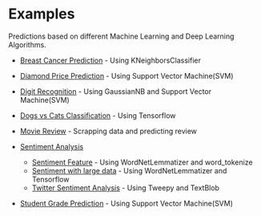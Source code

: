 # Examples

Predictions based on different Machine Learning and Deep Learning Algorithms.

* [Breast Cancer Prediction](https://github.com/chinmaybhardwaj/Python/tree/master/Examples/Breast%20Cancer%20Prediction) - Using KNeighborsClassifier

* [Diamond Price Prediction](https://github.com/chinmaybhardwaj/Python/tree/master/Examples/Diamond%20Price%20Prediction) - Using Support Vector Machine(SVM)

* [Digit Recognition](https://github.com/chinmaybhardwaj/Python/tree/master/Examples/Digit%20Recognition) - Using GaussianNB and Support Vector Machine(SVM)

* [Dogs vs Cats Classification](https://github.com/chinmaybhardwaj/Python/tree/master/Examples/Dogs%20vs%20Cats%20Prediction) - Using Tensorflow

* [Movie Review](https://github.com/chinmaybhardwaj/Python/tree/master/Examples/Movie%20Review/year_parsing) - Scrapping data and predicting review

* [Sentiment Analysis](https://github.com/chinmaybhardwaj/Python/tree/master/Examples/Sentiment%20Analysis)
  * [Sentiment Feature](https://github.com/chinmaybhardwaj/Python/tree/master/Examples/Sentiment%20Analysis/Sentiment%20Feature) - Using WordNetLemmatizer and word_tokenize
  * [Sentiment with large data](https://github.com/chinmaybhardwaj/Python/tree/master/Examples/Sentiment%20Analysis/Sentiment%20with%20large%20data) - Using WordNetLemmatizer and Tensorflow
  * [Twitter Sentiment Analysis](https://github.com/chinmaybhardwaj/Python/tree/master/Examples/Sentiment%20Analysis/Twitter%20Sentiment%20Analysis) - Using Tweepy and TextBlob

* [Student Grade Prediction](https://github.com/chinmaybhardwaj/Python/tree/master/Examples/Student%20Grade%20Prediction) - Using Support Vector Machine(SVM)
